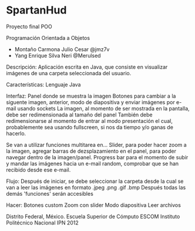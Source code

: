 SpartanHud
==========
Proyecto final POO

Programación Orientada a Objetos
- Montaño Carmona Julio Cesar
  @jmz7v
- Yang Enrique Silva Neri
  @Merulsed

Descripción:
Aplicación escrita en Java, que consiste en visualizar imágenes de una carpeta seleccionada del usuario.

Características:
Lenguaje Java

Interfaz:
Panel donde se muestra la imagen
Botones para cambiar a la siguente imagen, anterior, modo de diapositiva y enviar imágenes por e-mail usando sockets
La imagen, al momento de ser mostrada en la pantalla, debe ser redimensionada al tamaño del panel
También debe redimensionarse al momento de entrar al modo presentación el cual, probablemente sea usando fullscreen, si nos da tiempo y/o ganas de hacerlo.

Se van a utilizar funciones multitarea en...
Slider, para poder hacer zoom a la imagen, agregar barras de dezsplazamiento en el panel, para poder navegar dentro de la imagen/panel.
Progress bar para el momento de subir y mandar las imágenes hacia un e-mail random, comprobar que se han recibido desde ese e-mail.


Flujo:
Después de iniciar, se debe seleccionar la carpeta desde la cual se van a leer las imágenes en formato .jpeg .png .gif .bmp
Después todas las demás 'funciones' serán accesibles

Hacer:
Botones custom
Zoom con slider
Modo diapositiva
Leer archivos

Distrito Federal, México.
Escuela Superior de Cómputo ESCOM
Instituto Politécnico Nacional IPN
2012